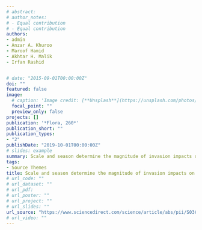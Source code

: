 ```yaml
---
# abstract: 
# author_notes:
# - Equal contribution
# - Equal contribution
authors:
- admin
- Anzar A. Khuroo
- Maroof Hamid
- Akhtar H. Malik
- Irfan Rashid


# date: "2015-09-01T00:00:00Z"
doi: ""
featured: false
image:
  # caption: 'Image credit: [**Unsplash**](https://unsplash.com/photos/jdD8gXaTZsc)'
  focal_point: ""
  preview_only: false
projects: []
publication: '*Flora, 260*'
publication_short: ""
publication_types:
- "2"
publishDate: "2019-10-01T00:00:00Z"
# slides: example
summary: Scale and season determine the magnitude of invasion impacts on plant communities.
tags:
- Source Themes
title: Scale and season determine the magnitude of invasion impacts on plant communities
# url_code: ""
# url_dataset: ""
# url_pdf: 
# url_poster: ""
# url_project: ""
# url_slides: ""
url_source: "https://www.sciencedirect.com/science/article/abs/pii/S0367253019304852?via%3Dihub"
# url_video: ""
---
```



